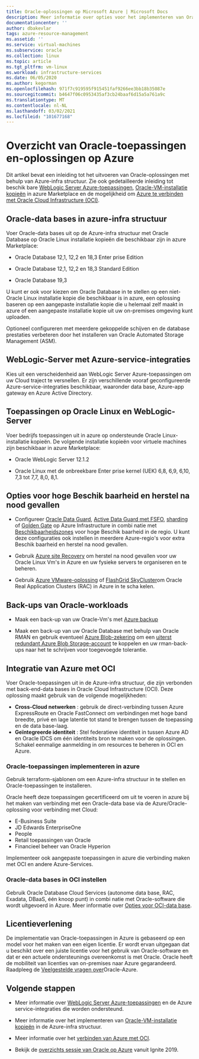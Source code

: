 ```yaml
---
title: Oracle-oplossingen op Microsoft Azure | Microsoft Docs
description: Meer informatie over opties voor het implementeren van Oracle-toepassingen en-oplossingen op Microsoft Azure, waaronder het uitvoeren van volledig op Azure-infra structuur of het gebruik van verbinding tussen de Cloud met Oracle Cloud Infrastructure (OCI).
documentationcenter: ''
author: dbakevlar
tags: azure-resource-management
ms.assetid: ''
ms.service: virtual-machines
ms.subservice: oracle
ms.collection: linux
ms.topic: article
ms.tgt_pltfrm: vm-linux
ms.workload: infrastructure-services
ms.date: 06/05/2020
ms.author: kegorman
ms.openlocfilehash: 971f7c919595f915451faf9266ee3bb18b35087e
ms.sourcegitcommit: b4647f06c0953435af3cb24baaf6d15a5a761a9c
ms.translationtype: MT
ms.contentlocale: nl-NL
ms.lasthandoff: 03/02/2021
ms.locfileid: "101677168"
---
```

# <a name="overview-of-oracle-applications-and-solutions-on-azure"></a>Overzicht van Oracle-toepassingen en-oplossingen op Azure

Dit artikel bevat een inleiding tot het uitvoeren van Oracle-oplossingen met behulp van Azure-infra structuur. Zie ook gedetailleerde inleiding tot beschik bare [WebLogic Server Azure-toepassingen](oracle-weblogic.md), [Oracle-VM-installatie kopieën](oracle-vm-solutions.md) in azure Marketplace en de mogelijkheid om [Azure te verbinden met Oracle Cloud Infrastructure (OCI)](oracle-oci-overview.md).

## <a name="oracle-databases-on-azure-infrastructure"></a>Oracle-data bases in azure-infra structuur

Voer Oracle-data bases uit op de Azure-infra structuur met Oracle Database op Oracle Linux installatie kopieën die beschikbaar zijn in azure Marketplace:

* Oracle Database 12,1, 12,2 en 18,3 Enter prise Edition 

* Oracle Database 12,1, 12,2 en 18,3 Standard Edition

* Oracle Database 19,3

U kunt er ook voor kiezen om Oracle Database in te stellen op een niet-Oracle Linux installatie kopie die beschikbaar is in azure, een oplossing baseren op een aangepaste installatie kopie die u helemaal zelf maakt in azure of een aangepaste installatie kopie uit uw on-premises omgeving kunt uploaden.

Optioneel configureren met meerdere gekoppelde schijven en de database prestaties verbeteren door het installeren van Oracle Automated Storage Management (ASM).

## <a name="weblogic-server-with-azure-service-integrations"></a>WebLogic-Server met Azure-service-integraties

Kies uit een verscheidenheid aan WebLogic Server Azure-toepassingen om uw Cloud traject te versnellen.  Er zijn verschillende vooraf geconfigureerde Azure-service-integraties beschikbaar, waaronder data base, Azure-app gateway en Azure Active Directory.

## <a name="applications-on-oracle-linux-and-weblogic-server"></a>Toepassingen op Oracle Linux en WebLogic-Server

Voer bedrijfs toepassingen uit in azure op ondersteunde Oracle Linux-installatie kopieën. De volgende installatie kopieën voor virtuele machines zijn beschikbaar in azure Marketplace:

* Oracle WebLogic Server 12.1.2

* Oracle Linux met de onbreekbare Enter prise kernel (UEK) 6,8, 6,9, 6,10, 7,3 tot 7,7, 8,0, 8,1. 

## <a name="high-availability-and-disaster-recovery-options"></a>Opties voor hoge Beschik baarheid en herstel na nood gevallen

* Configureer [Oracle Data Guard](https://docs.oracle.com/cd/B19306_01/server.102/b14239/concepts.htm#g1049956), [Active Data Guard met FSFO](https://docs.oracle.com/en/database/oracle/oracle-database/12.2/dgbkr/index.html), [sharding](https://docs.oracle.com/en/database/oracle/oracle-database/12.2/admin/sharding-overview.html) of [Golden Gate](https://www.oracle.com/middleware/technologies/goldengate.html) op Azure Infrastructure in combi natie met [Beschikbaarheidszones](../../../availability-zones/az-overview.md) voor hoge Beschik baarheid in de regio. U kunt deze configuraties ook instellen in meerdere Azure-regio's voor extra Beschik baarheid en herstel na nood gevallen.

* Gebruik [Azure site Recovery](../../../site-recovery/site-recovery-overview.md) om herstel na nood gevallen voor uw Oracle Linux Vm's in Azure en uw fysieke servers te organiseren en te beheren. 

* Gebruik [Azure VMware-oplossing](../../../vmware-cloudsimple/oracle-real-application-clusters.md) of [FlashGrid SkyCluster](https://www.flashgrid.io/oracle-rac-in-azure/)om Oracle Real Application Clusters (RAC) in Azure in te scha kelen.

## <a name="backup-oracle-workloads"></a>Back-ups van Oracle-workloads

* Maak een back-up van uw Oracle-Vm's met [Azure backup](../../../backup/backup-overview.md)

* Maak een back-up van uw Oracle Database met behulp van Oracle RMAN en gebruik eventueel [Azure Blob-zekering](../../../storage/blobs/storage-how-to-mount-container-linux.md) om een [uiterst redundant Azure Blob Storage-account](../../../storage/common/storage-redundancy.md) te koppelen en uw rman-back-ups naar het te schrijven voor toegevoegde tolerantie.

## <a name="integration-of-azure-with-oci"></a>Integratie van Azure met OCI

Voer Oracle-toepassingen uit in de Azure-infra structuur, die zijn verbonden met back-end-data bases in Oracle Cloud Infrastructure (OCI). Deze oplossing maakt gebruik van de volgende mogelijkheden: 

* **Cross-Cloud netwerken** : gebruik de direct-verbinding tussen Azure ExpressRoute en Oracle FastConnect om verbindingen met hoge band breedte, privé en lage latentie tot stand te brengen tussen de toepassing en de data base-laag.
* **Geïntegreerde identiteit** : Stel federatieve identiteit in tussen Azure AD en Oracle IDCS om één identiteits bron te maken voor de oplossingen. Schakel eenmalige aanmelding in om resources te beheren in OCI en Azure.

### <a name="deploy-oracle-applications-on-azure"></a>Oracle-toepassingen implementeren in azure

Gebruik terraform-sjablonen om een Azure-infra structuur in te stellen en Oracle-toepassingen te installeren. 

Oracle heeft deze toepassingen gecertificeerd om uit te voeren in azure bij het maken van verbinding met een Oracle-data base via de Azure/Oracle-oplossing voor verbinding met Cloud:

* E-Business Suite
* JD Edwards EnterpriseOne
* People
* Retail toepassingen van Oracle
* Financieel beheer van Oracle Hyperion

Implementeer ook aangepaste toepassingen in azure die verbinding maken met OCI en andere Azure-Services.

### <a name="set-up-oracle-databases-in-oci"></a>Oracle-data bases in OCI instellen

Gebruik Oracle Database Cloud Services (autonome data base, RAC, Exadata, DBaaS, één knoop punt) in combi natie met Oracle-software die wordt uitgevoerd in Azure. Meer informatie over [Opties voor OCI-data base](https://docs.cloud.oracle.com/iaas/Content/Database/Concepts/databaseoverview.htm). 
 

## <a name="licensing"></a>Licentieverlening

De implementatie van Oracle-toepassingen in Azure is gebaseerd op een model voor het maken van een eigen licentie. Er wordt ervan uitgegaan dat u beschikt over een juiste licentie voor het gebruik van Oracle-software en dat er een actuele ondersteunings overeenkomst is met Oracle. Oracle heeft de mobiliteit van licenties van on-premises naar Azure gegarandeerd. Raadpleeg de [Veelgestelde vragen over](https://www.oracle.com/cloud/technologies/oracle-azure-faq.html)Oracle-Azure.

## <a name="next-steps"></a>Volgende stappen

* Meer informatie over [WebLogic Server Azure-toepassingen](oracle-weblogic.md) en de Azure service-integraties die worden ondersteund.

* Meer informatie over het implementeren van [Oracle-VM-installatie kopieën](oracle-vm-solutions.md) in de Azure-infra structuur.

* Meer informatie over het [verbinden van Azure met OCI](oracle-oci-overview.md).

* Bekijk de [overzichts sessie van Oracle op Azure](https://www.pluralsight.com/courses/microsoft-ignite-session-57) vanuit Ignite 2019. 
